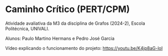 # Caminho Crítico (PERT/CPM)

Atividade avaliativa da M3 da disciplina de Grafos (2024-2), Escola Politécnica, UNIVALI.

Alunos: Paulo Martino Hermans e Pedro José Garcia

Vídeo explicando o funcionamento do projeto: https://youtu.be/K4jp8aG-loI
